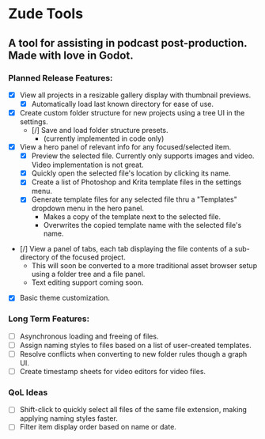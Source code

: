 # Zude Tools

## A tool for assisting in podcast post-production. Made with love in Godot.

### Planned Release Features:
- [x] View all projects in a resizable gallery display with thumbnail previews.
	- [x] Automatically load last known directory for ease of use.
- [x] Create custom folder structure for new projects using a tree UI in the settings.
	- [/] Save and load folder structure presets.
		- (currently implemented in code only)
- [x] View a hero panel of relevant info for any focused/selected item.
	- [x] Preview the selected file. Currently only supports images and video. Video implementation is not great.
	- [x] Quickly open the selected file's location by clicking its name.
	- [x] Create a list of Photoshop and Krita template files in the settings menu.
	- [x] Generate template files for any selected file thru a "Templates" dropdown menu in the hero panel.
		- Makes a copy of the template next to the selected file.
		- Overwrites the copied template name with the selected file's name.
- [/] View a panel of tabs, each tab displaying the file contents of a sub-directory of the focused project.
	- This will soon be converted to a more traditional asset browser setup using a folder tree and a file panel.
	- Text editing support coming soon.
- [x] Basic theme customization.

### Long Term Features:
- [ ] Asynchronous loading and freeing of files.
- [ ] Assign naming styles to files based on a list of user-created templates.
- [ ] Resolve conflicts when converting to new folder rules though a graph UI.
- [ ] Create timestamp sheets for video editors for video files.

### QoL Ideas
- [ ] Shift-click to quickly select all files of the same file extension, making applying naming styles faster.
- [ ] Filter item display order based on name or date.
